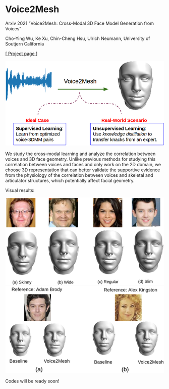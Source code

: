 # Voice2Mesh
Arxiv 2021 "Voice2Mesh: Cross-Modal 3D Face Model Generation from Voices"

Cho-Ying Wu, Ke Xu, Chin-Cheng Hsu, Ulrich Neumann, University of Soutjern California

[<a href="https://choyingw.github.io/works/Voice2Mesh/index.html"> Project page </a>]

<img src="demo/overall_purpose.png">

We study the cross-modal learning and analyze the correlation between voices and 3D face geometry. Unlike previous methods for studying this correlation between voices and faces and only work on  the 2D domain, we choose 3D representation that can better validate the supportive evidence from the physiology of the correlation between voices and skeletal and articulator structures, which potentially affect facial geometry.

Visual results:

<img src="demo/supervised_gt.png">

<img src="demo/supervised_comp.png"> 

Codes will be ready soon!
